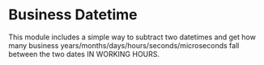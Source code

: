 # Business Datetime

This module includes a simple way to subtract two datetimes and get how many business years/months/days/hours/seconds/microseconds fall between the two dates IN WORKING HOURS.
